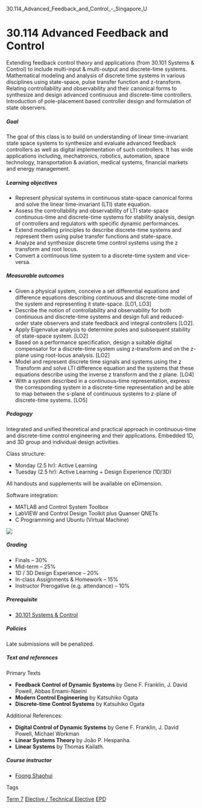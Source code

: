 30.114_Advanced_Feedback_and_Control_-_Singapore_U



30.114 Advanced Feedback and Control
====================================

Extending feedback control theory and applications (from 30.101 Systems & Control) to include multi-input & multi-output and discrete-time systems. Mathematical modeling and analysis of discrete time systems in various disciplines using state-space, pulse transfer function and z-transform. Relating controllability and observability and their canonical forms to synthesize and design advanced continuous and discrete-time controllers. Introduction of pole-placement based controller design and formulation of state observers.

##### **Goal**

The goal of this class is to build on understanding of linear time-invariant state space systems to synthesize and evaluate advanced feedback controllers as well as digital implementation of such controllers. It has wide applications including, mechatronics, robotics, automation, space technology, transportation & aviation, medical systems, financial markets and energy management.

##### **Learning objectives**

* Represent physical systems in continuous state-space canonical forms and solve the linear time-invariant (LTI) state equation.
* Assess the controllability and observability of LTI state-space continuous-time and discrete-time systems for stability analysis, design of controllers and regulators with specific dynamic performances.
* Extend modelling principles to describe discrete-time systems and represent them using pulse transfer functions and state-space.
* Analyze and synthesize discrete time control systems using the z transform and root locus.
* Convert a continuous time system to a discrete-time system and vice-versa.

##### **Measurable outcomes**

* Given a physical system, conceive a set differential equations and difference equations describing continuous and discrete-time model of the system and representing it state-space. [LO1, LO3]
* Describe the notion of controllability and observability for both continuous and discrete-time systems and design full and reduced-order state observers and state feedback and integral controllers [LO2].
* Apply Eigenvalue analysis to determine poles and subsequent stability of state-space system. [LO2]
* Based on a performance specification, design a suitable digital compensator for a discrete-time system using z-transform and on the z-plane using root-locus analysis. [LO2]
* Model and represent discrete time signals and systems using the z Transform and solve LTI difference equation and the systems that these equations describe using the inverse z transform and the z plane. [LO4]
* With a system described in a continuous-time representation, express the corresponding system in a discrete-time representation and be able to map between the s-plane of continuous systems to z-plane of discrete-time systems. [LO5]

##### **Pedagogy**

Integrated and unified theoretical and practical approach in continuous-time and discrete-time control engineering and their applications. Embedded 1D, and 3D group and individual design activities.

Class structure:

* Monday (2.5 hr): Active Learning
* Tuesday (2.5 hr): Active Learning + Design Experience (1D/3D)

All handouts and supplements will be available on eDimension.

Software integration:

* MATLAB and Control System Toolbox
* LabVIEW and Control Design Toolkit plus Quanser QNETs
* C Programming and Ubuntu (Virtual Machine)

![](https://www.sutd.edu.sg/wp-content/uploads/2025/02/30114-pedagogy.png?w=1024)

##### **Grading**

* Finals – 30%
* Mid-term – 25%
* 1D / 3D Design Experience – 20%
* In-class Assignments & Homework – 15%
* Instructor Prerogative (e.g. attendance) – 10%

##### **Prerequisite**

* [30.101 Systems & Control](/course/30-101-systems-control/)

##### **Policies**

Late submissions will be penalized.

##### **Text and references**

Primary Texts

* **Feedback Control of Dynamic Systems** by Gene F. Franklin, J. David Powell, Abbas Emami-Naeini
* **Modern Control Engineering** by Katsuhiko Ogata
* **Discrete-time Control Systems** by Katsuhiko Ogata

Additional References:

* **Digital Control of Dynamic Systems** by Gene F. Franklin, J. David Powell, Michael Workman
* **Linear Systems Theory** by João P. Hespanha.
* **Linear Systems** by Thomas Kailath.

##### **Course instructor**

* [Foong Shaohui](/profile/foong-shaohui/)

Tags

[Term 7](/education/undergraduate/courses/?course-term=860)
[Elective / Technical Elective](/education/undergraduate/courses/?course-type=853)
[EPD](/education/undergraduate/courses/?pillar-cluster=44)

